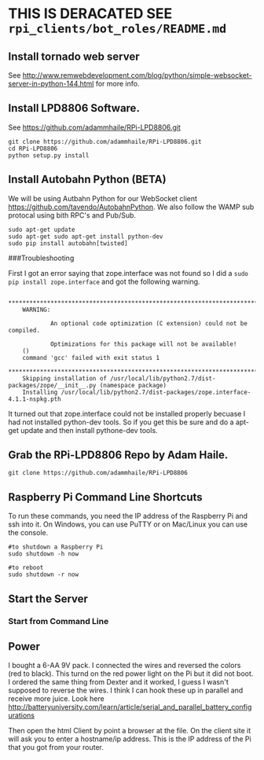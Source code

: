# THIS IS DERACATED SEE `rpi_clients/bot_roles/README.md`

## Install tornado web server
See http://www.remwebdevelopment.com/blog/python/simple-websocket-server-in-python-144.html for more info.


## Install LPD8806 Software.  
See https://github.com/adammhaile/RPi-LPD8806.git

```
git clone https://github.com/adammhaile/RPi-LPD8806.git
cd RPi-LPD8806
python setup.py install
```


## Install Autobahn Python (BETA)
We will be using Autbahn Python for our WebSocket client https://github.com/tavendo/AutobahnPython. We also follow the WAMP sub protocal using bith RPC's and Pub/Sub. 


```
sudo apt-get update
sudo apt-get sudo apt-get install python-dev
sudo pip install autobahn[twisted]
```

###Troubleshooting

First I got an error saying that zope.interface was not found so I did a `sudo pip install zope.interface` and got the following warning.

```
    ********************************************************************************
    WARNING:
    
            An optional code optimization (C extension) could not be compiled.
    
            Optimizations for this package will not be available!
    ()
    command 'gcc' failed with exit status 1
    ********************************************************************************
    Skipping installation of /usr/local/lib/python2.7/dist-packages/zope/__init__.py (namespace package)
    Installing /usr/local/lib/python2.7/dist-packages/zope.interface-4.1.1-nspkg.pth

```

It turned out that zope.interface could not be installed properly becuase I had not installed python-dev tools. So if you get this be sure and do a apt-get update and  then install pythone-dev tools.


## Grab the RPi-LPD8806 Repo by Adam Haile.

`git clone https://github.com/adammhaile/RPi-LPD8806`

## Raspberry Pi Command Line Shortcuts
To run these commands, you need the IP address of the Raspberry Pi and ssh into it. On Windows, you can use PuTTY or on
Mac/Linux you can use the console.

```
#to shutdown a Raspberry Pi
sudo shutdown -h now

#to reboot
sudo shutdown -r now
```

## Start the Server

### Start from Command Line



## Power

I bought a 6-AA 9V pack. I connected the wires and reversed the colors (red to black). This turnd on the red power light on the Pi but it did not boot. I ordered the same thing from Dexter and it worked, I guess I wasn't supposed to reverse the wires. I think I can hook these up in parallel and receive more juice. Look here http://batteryuniversity.com/learn/article/serial_and_parallel_battery_configurations



Then open the html Client by point a browser at the file. On the client site it will ask you to enter a hostname/ip address. This is the IP address of the Pi that you got from your router.
